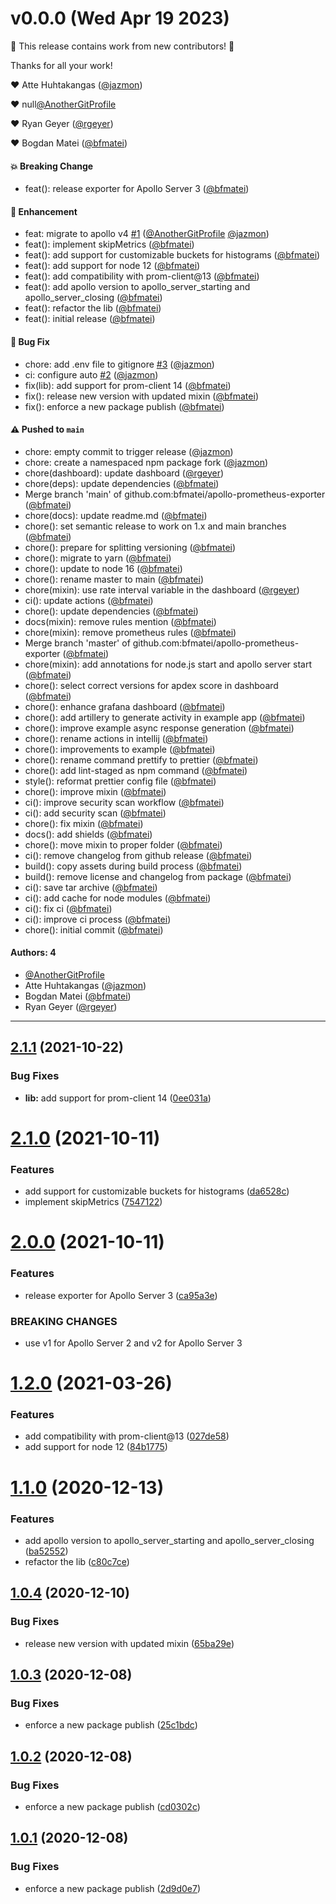 # v0.0.0 (Wed Apr 19 2023)

:tada: This release contains work from new contributors! :tada:

Thanks for all your work!

:heart: Atte Huhtakangas ([@jazmon](https://github.com/jazmon))

:heart: null[@AnotherGitProfile](https://github.com/AnotherGitProfile)

:heart: Ryan Geyer ([@rgeyer](https://github.com/rgeyer))

:heart: Bogdan Matei ([@bfmatei](https://github.com/bfmatei))

#### 💥 Breaking Change

- feat(): release exporter for Apollo Server 3 ([@bfmatei](https://github.com/bfmatei))

#### 🚀 Enhancement

- feat: migrate to apollo v4 [#1](https://github.com/mazedesignhq/apollo-prometheus-exporter/pull/1) ([@AnotherGitProfile](https://github.com/AnotherGitProfile) [@jazmon](https://github.com/jazmon))
- feat(): implement skipMetrics ([@bfmatei](https://github.com/bfmatei))
- feat(): add support for customizable buckets for histograms ([@bfmatei](https://github.com/bfmatei))
- feat(): add support for node 12 ([@bfmatei](https://github.com/bfmatei))
- feat(): add compatibility with prom-client@13 ([@bfmatei](https://github.com/bfmatei))
- feat(): add apollo version to apollo_server_starting and apollo_server_closing ([@bfmatei](https://github.com/bfmatei))
- feat(): refactor the lib ([@bfmatei](https://github.com/bfmatei))
- feat(): initial release ([@bfmatei](https://github.com/bfmatei))

#### 🐛 Bug Fix

- chore: add .env file to gitignore [#3](https://github.com/mazedesignhq/apollo-prometheus-exporter/pull/3) ([@jazmon](https://github.com/jazmon))
- ci: configure auto [#2](https://github.com/mazedesignhq/apollo-prometheus-exporter/pull/2) ([@jazmon](https://github.com/jazmon))
- fix(lib): add support for prom-client 14 ([@bfmatei](https://github.com/bfmatei))
- fix(): release new version with updated mixin ([@bfmatei](https://github.com/bfmatei))
- fix(): enforce a new package publish ([@bfmatei](https://github.com/bfmatei))

#### ⚠️ Pushed to `main`

- chore: empty commit to trigger release ([@jazmon](https://github.com/jazmon))
- chore: create a namespaced npm package fork ([@jazmon](https://github.com/jazmon))
- chore(dashboard): update dashboard ([@rgeyer](https://github.com/rgeyer))
- chore(deps): update dependencies ([@bfmatei](https://github.com/bfmatei))
- Merge branch 'main' of github.com:bfmatei/apollo-prometheus-exporter ([@bfmatei](https://github.com/bfmatei))
- chore(docs): update readme.md ([@bfmatei](https://github.com/bfmatei))
- chore(): set semantic release to work on 1.x and main branches ([@bfmatei](https://github.com/bfmatei))
- chore(): prepare for splitting versioning ([@bfmatei](https://github.com/bfmatei))
- chore(): migrate to yarn ([@bfmatei](https://github.com/bfmatei))
- chore(): update to node 16 ([@bfmatei](https://github.com/bfmatei))
- chore(): rename master to main ([@bfmatei](https://github.com/bfmatei))
- chore(mixin): use rate interval variable in the dashboard ([@rgeyer](https://github.com/rgeyer))
- ci(): update actions ([@bfmatei](https://github.com/bfmatei))
- chore(): update dependencies ([@bfmatei](https://github.com/bfmatei))
- docs(mixin): remove rules mention ([@bfmatei](https://github.com/bfmatei))
- chore(mixin): remove prometheus rules ([@bfmatei](https://github.com/bfmatei))
- Merge branch 'master' of github.com:bfmatei/apollo-prometheus-exporter ([@bfmatei](https://github.com/bfmatei))
- chore(mixin): add annotations for node.js start and apollo server start ([@bfmatei](https://github.com/bfmatei))
- chore(): select correct versions for apdex score in dashboard ([@bfmatei](https://github.com/bfmatei))
- chore(): enhance grafana dashboard ([@bfmatei](https://github.com/bfmatei))
- chore(): add artillery to generate activity in example app ([@bfmatei](https://github.com/bfmatei))
- chore(): improve example async response generation ([@bfmatei](https://github.com/bfmatei))
- chore(): rename actions in intellij ([@bfmatei](https://github.com/bfmatei))
- chore(): improvements to example ([@bfmatei](https://github.com/bfmatei))
- chore(): rename command prettify to prettier ([@bfmatei](https://github.com/bfmatei))
- chore(): add lint-staged as npm command ([@bfmatei](https://github.com/bfmatei))
- style(): reformat prettier config file ([@bfmatei](https://github.com/bfmatei))
- chore(): improve mixin ([@bfmatei](https://github.com/bfmatei))
- ci(): improve security scan workflow ([@bfmatei](https://github.com/bfmatei))
- ci(): add security scan ([@bfmatei](https://github.com/bfmatei))
- chore(): fix mixin ([@bfmatei](https://github.com/bfmatei))
- docs(): add shields ([@bfmatei](https://github.com/bfmatei))
- chore(): move mixin to proper folder ([@bfmatei](https://github.com/bfmatei))
- ci(): remove changelog from github release ([@bfmatei](https://github.com/bfmatei))
- build(): copy assets during build process ([@bfmatei](https://github.com/bfmatei))
- build(): remove license and changelog from package ([@bfmatei](https://github.com/bfmatei))
- ci(): save tar archive ([@bfmatei](https://github.com/bfmatei))
- ci(): add cache for node modules ([@bfmatei](https://github.com/bfmatei))
- ci(): fix ci ([@bfmatei](https://github.com/bfmatei))
- ci(): improve ci process ([@bfmatei](https://github.com/bfmatei))
- chore(): initial commit ([@bfmatei](https://github.com/bfmatei))

#### Authors: 4

- [@AnotherGitProfile](https://github.com/AnotherGitProfile)
- Atte Huhtakangas ([@jazmon](https://github.com/jazmon))
- Bogdan Matei ([@bfmatei](https://github.com/bfmatei))
- Ryan Geyer ([@rgeyer](https://github.com/rgeyer))

---

## [2.1.1](https://github.com/bfmatei/apollo-prometheus-exporter/compare/v2.1.0...v2.1.1) (2021-10-22)


### Bug Fixes

* **lib:** add support for prom-client 14 ([0ee031a](https://github.com/bfmatei/apollo-prometheus-exporter/commit/0ee031a77569c00e10cb62f76a20e3ed9b63d4fe))

# [2.1.0](https://github.com/bfmatei/apollo-prometheus-exporter/compare/v2.0.0...v2.1.0) (2021-10-11)


### Features

* add support for customizable buckets for histograms ([da6528c](https://github.com/bfmatei/apollo-prometheus-exporter/commit/da6528c68f3152400e88587226ca8676419e79c7))
* implement skipMetrics ([7547122](https://github.com/bfmatei/apollo-prometheus-exporter/commit/75471224166a0fb989b38b7ab07885e9864a1735))

# [2.0.0](https://github.com/bfmatei/apollo-prometheus-exporter/compare/v1.2.0...v2.0.0) (2021-10-11)


### Features

* release exporter for Apollo Server 3 ([ca95a3e](https://github.com/bfmatei/apollo-prometheus-exporter/commit/ca95a3e787233076c484444b989b5c3ed473e80d))


### BREAKING CHANGES

* use v1 for Apollo Server 2 and v2 for Apollo Server 3

# [1.2.0](https://github.com/bfmatei/apollo-prometheus-exporter/compare/v1.1.0...v1.2.0) (2021-03-26)


### Features

* add compatibility with prom-client@13 ([027de58](https://github.com/bfmatei/apollo-prometheus-exporter/commit/027de58bf102dbbc6af79c4299971dd2abbf337e))
* add support for node 12 ([84b1775](https://github.com/bfmatei/apollo-prometheus-exporter/commit/84b17754f2248160e1b92d723bc81e3405e82d9c))

# [1.1.0](https://github.com/bfmatei/apollo-prometheus-exporter/compare/v1.0.4...v1.1.0) (2020-12-13)


### Features

* add apollo version to apollo_server_starting and apollo_server_closing ([ba52552](https://github.com/bfmatei/apollo-prometheus-exporter/commit/ba52552198dfe1b34d44330182913c712b111752))
* refactor the lib ([c80c7ce](https://github.com/bfmatei/apollo-prometheus-exporter/commit/c80c7cefbf6d3c86c306c8b9e821719dc24886e3))

## [1.0.4](https://github.com/bfmatei/apollo-prometheus-exporter/compare/v1.0.3...v1.0.4) (2020-12-10)


### Bug Fixes

* release new version with updated mixin ([65ba29e](https://github.com/bfmatei/apollo-prometheus-exporter/commit/65ba29e94c2976e8cefbc40d7fc8f1c8aceda856))

## [1.0.3](https://github.com/bfmatei/apollo-prometheus-exporter/compare/v1.0.2...v1.0.3) (2020-12-08)


### Bug Fixes

* enforce a new package publish ([25c1bdc](https://github.com/bfmatei/apollo-prometheus-exporter/commit/25c1bdc28bafe9d6227e1f8b1f25abadb794e13d))

## [1.0.2](https://github.com/bfmatei/apollo-prometheus-exporter/compare/v1.0.1...v1.0.2) (2020-12-08)


### Bug Fixes

* enforce a new package publish ([cd0302c](https://github.com/bfmatei/apollo-prometheus-exporter/commit/cd0302c1623f46b9ad4b303ef233e89fa76958e1))

## [1.0.1](https://github.com/bfmatei/apollo-prometheus-exporter/compare/v1.0.0...v1.0.1) (2020-12-08)


### Bug Fixes

* enforce a new package publish ([2d9d0e7](https://github.com/bfmatei/apollo-prometheus-exporter/commit/2d9d0e759f8ee786c9463ff2c78d56036ae4835f))
